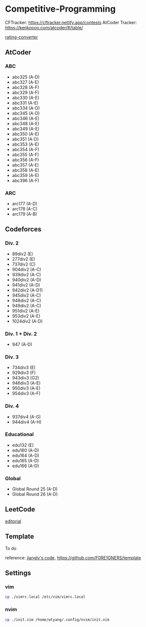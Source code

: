# Competitive-Programming


CFTracker: https://cftracker.netlify.app/contests
AtCoder Tracker: https://kenkoooo.com/atcoder/#/table/

[rating-converter](https://silverfoxxxy.github.io/rating-converter)

## AtCoder

### ABC

* abc325 (A-D)
* abc327 (A-E)
* abc328 (A-F)
* abc329 (A-F)
* abc330 (A-E)
* abc331 (A-E)
* abc334 (A-D)
* abc345 (A-D)
* abc346 (A-E)
* abc348 (A-E) 
* abc349 (A-E)
* abc350 (A-E)
* abc351 (A-D)
* abc353 (A-E)
* abc354 (A-F)
* abc355 (A-F)
* abc356 (A-F)
* abc357 (A-E)
* abc358 (A-E)
* abc359 (A-E)
* abc396 (A-F)

### ARC

* arc177 (A-D)
* arc178 (A-C)
* arc179 (A-B)

## Codeforces

### Div. 2

* 89div2 (E)
* 277div2 (E)
* 737div2 (C)
* 904div2 (A-C)
* 939div2 (A-C)
* 940div2 (A-D)
* 941div2 (A-D)
* 942div2 (A-D1)
* 945div2 (A-C)
* 948div2 (A-C)
* 949div2 (A-C)
* 951div2 (A-E)
* 953div2 (A-E)
* 1024div2 (A-D)

### Div. 1 + Div. 2

* 947 (A-D)

### Div. 3

* 734div3 (E)
* 929div3 (F)
* 943div3 (G2)
* 946div3 (A-E)
* 950div3 (A-E)
* 954div3 (A-F)

### Div. 4

* 937div4 (A-G)
* 944div4 (A-H)

### Educational

* edu132 (E)
* edu160 (A-D)
* edu164 (A-D)
* edu165 (A-D)
* edu166 (A-D)

### Global

* Global Round 25 (A-D)
* Global Round 26 (A-D)

## LeetCode

[editorial](LeetCode/editorial.md)

## Template

To do

reference: [jiangly's code](https://github.com/beiyouwuyanzu/cf_code_jiangly), https://github.com/F0RE1GNERS/template

## Settings

### vim

```bash
cp ./vimrc.local /etc/vim/vimrc.local
```

### nvim

```bash
cp ./init.vim /home/wtyang/.config/nvim/init.vim
```

